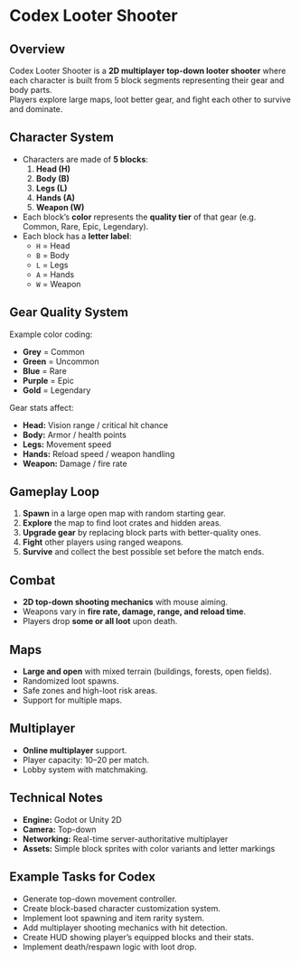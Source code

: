 # Codex Looter Shooter

## Overview
Codex Looter Shooter is a **2D multiplayer top-down looter shooter** where each character is built from 5 block segments representing their gear and body parts.  
Players explore large maps, loot better gear, and fight each other to survive and dominate.

## Character System
- Characters are made of **5 blocks**:
  1. **Head (H)**
  2. **Body (B)**
  3. **Legs (L)**
  4. **Hands (A)**
  5. **Weapon (W)**
- Each block’s **color** represents the **quality tier** of that gear (e.g. Common, Rare, Epic, Legendary).
- Each block has a **letter label**:
  - `H` = Head
  - `B` = Body
  - `L` = Legs
  - `A` = Hands
  - `W` = Weapon

## Gear Quality System
Example color coding:
- **Grey** = Common
- **Green** = Uncommon
- **Blue** = Rare
- **Purple** = Epic
- **Gold** = Legendary

Gear stats affect:
- **Head:** Vision range / critical hit chance
- **Body:** Armor / health points
- **Legs:** Movement speed
- **Hands:** Reload speed / weapon handling
- **Weapon:** Damage / fire rate

## Gameplay Loop
1. **Spawn** in a large open map with random starting gear.
2. **Explore** the map to find loot crates and hidden areas.
3. **Upgrade gear** by replacing block parts with better-quality ones.
4. **Fight** other players using ranged weapons.
5. **Survive** and collect the best possible set before the match ends.

## Combat
- **2D top-down shooting mechanics** with mouse aiming.
- Weapons vary in **fire rate, damage, range, and reload time**.
- Players drop **some or all loot** upon death.

## Maps
- **Large and open** with mixed terrain (buildings, forests, open fields).
- Randomized loot spawns.
- Safe zones and high-loot risk areas.
- Support for multiple maps.

## Multiplayer
- **Online multiplayer** support.
- Player capacity: 10–20 per match.
- Lobby system with matchmaking.

## Technical Notes
- **Engine:** Godot or Unity 2D
- **Camera:** Top-down
- **Networking:** Real-time server-authoritative multiplayer
- **Assets:** Simple block sprites with color variants and letter markings

## Example Tasks for Codex
- Generate top-down movement controller.
- Create block-based character customization system.
- Implement loot spawning and item rarity system.
- Add multiplayer shooting mechanics with hit detection.
- Create HUD showing player’s equipped blocks and their stats.
- Implement death/respawn logic with loot drop.
